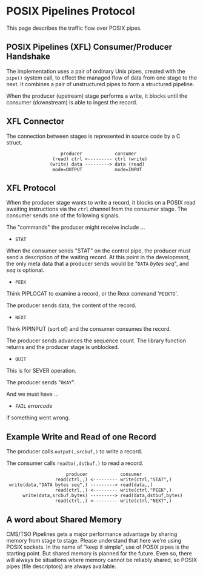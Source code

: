 # POSIX Pipelines Protocol

This page describes the traffic flow over POSIX pipes.

## POSIX Pipelines (XFL) Consumer/Producer Handshake

The implementation uses a pair of ordinary Unix pipes, created with
the `pipe()` system call, to effect the managed flow of data from one
stage to the next. It combines a pair of unstructured pipes to form
a structured pipeline.

When the producer (upstream) stage performs a write, it blocks
until the consumer (downstream) is able to ingest the record.

## XFL Connector

The connection between stages is represented in source code by a C struct.


                        producer            consumer
                     (read) ctrl <--------- ctrl (write)
                    (write) data ---------> data (read)
                     mode=OUTPUT            mode=INPUT


## XFL Protocol

When the producer stage wants to write a record,
it blocks on a POSIX read awaiting instructions via the `ctrl` channel
from the consumer stage. The consumer sends one of the following signals.

The "commands" the producer might receive include ...

* `STAT`

When the consumer sends "STAT" on the control pipe,
the producer must send a description of the waiting record.
At this point in the development, the only meta data that a
producer sends would be "`DATA` *bytes* *seq*", and *seq*
is optional.

* `PEEK`

Think PIPLOCAT to examine a record, or the Rexx command '`PEEKTO`'.

The producer sends data, the content of the record.

* `NEXT`

Think PIPINPUT (sort of) and the consumer consumes the record.

The producer sends advances the sequence count.
The library function returns and the producer stage is unblocked.

* `QUIT`

This is for SEVER operation.

The producer sends "`OKAY`".

And we must have ...

* `FAIL` *errorcode*

if something went wrong.

## Example Write and Read of one Record

The producer calls `output(,srcbuf,)` to write a record.

The consumer calls `readto(,dstbuf,)` to read a record.

                          producer            consumer
                      read(ctrl,,) <--------- write(ctrl,"STAT",)
     write(data,"DATA bytes seq",) ---------> read(data,,)
                      read(ctrl,,) <--------- write(ctrl,"PEEK",)
          write(data,srcbuf,bytes) ---------> read(data,dstbuf,bytes)
                      read(ctrl,,) <--------- write(ctrl,"NEXT",)

## A word about Shared Memory

CMS/TSO Pipelines gets a major performance advantage by sharing memory
from stage to stage. Please understand that here we're using POSIX sockets.
In the name of "keep it simple", use of POSIX pipes is the starting point.
But shared memory is planned for the future. Even so, there will always
be situations where memory cannot be reliably shared, so POSIX pipes
(file descriptors) are always available.


